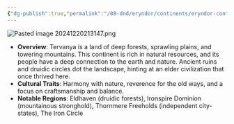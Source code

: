 ```yaml
---
{"dg-publish":true,"permalink":"/08-dnd/eryndor/continents/eryndor-continents-tervanya/"}
---
```



![Pasted image 20241220213147.png](/img/user/98%20Attachments/Pasted%20image%2020241220213147.png)

- **Overview**: Tervanya is a land of deep forests, sprawling plains, and towering mountains. This continent is rich in natural resources, and its people have a deep connection to the earth and nature. Ancient ruins and druidic circles dot the landscape, hinting at an elder civilization that once thrived here.
- **Cultural Traits**: Harmony with nature, reverence for the old ways, and a focus on craftsmanship and balance.
- **Notable Regions**: Eldhaven (druidic forests), Ironspire Dominion (mountainous stronghold), Thornmere Freeholds (independent city-states), The Iron Circle